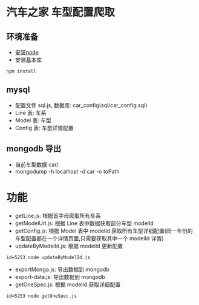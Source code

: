 # 汽车之家 车型配置爬取

## 环境准备
- [安装node](https://nodejs.org/en/)
- 安装基本库
```
npm install
```

## mysql
- 配置文件 sql.js, 数据库: car_config(sql/car_config.sql)
- Line 表: 车系
- Model 表: 车型
- Config 表: 车型详情配置

## mongodb 导出
- 当前车型数据 car/
- mongodump -h localhost -d car -o toPath

# 功能
- getLine.js: 根据首字母爬取所有车系
- getModelUrl.js: 根据 Line 表中数据获取部分车型 modelId
- getConfig.js: 根据 Model 表中 modelId 获取所有车型详细配置(同一年份的车型配置都在一个详情页面,只需要获取其中一个 modelId 详情)
- updateByModelId.js: 根据 modelId 更新配置
```
id=5253 node updateByModelId.js
```
- exportMongo.js: 导出数据到 mongodb
- export-data.js: 导出数据到 mongodb
- getOneSpec.js: 根据 modelId 获取详细配置
```
id=5253 node getOneSpec.js
```


